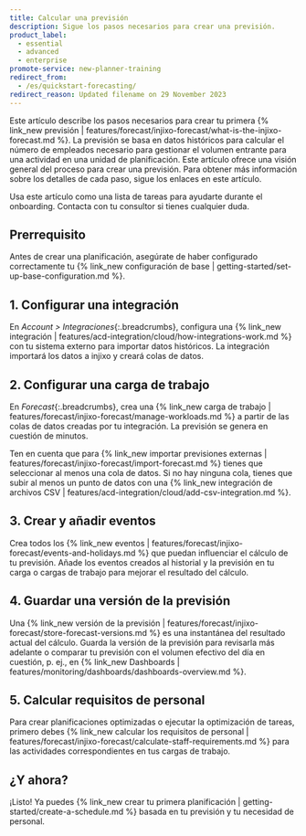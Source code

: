 ```yaml
---
title: Calcular una previsión
description: Sigue los pasos necesarios para crear una previsión.
product_label:
  - essential
  - advanced
  - enterprise
promote-service: new-planner-training
redirect_from:
  - /es/quickstart-forecasting/
redirect_reason: Updated filename on 29 November 2023
---
```


Este artículo describe los pasos necesarios para crear tu primera {% link_new previsión | features/forecast/injixo-forecast/what-is-the-injixo-forecast.md %}. La previsión se basa en datos históricos para calcular el número de empleados necesario para gestionar el volumen entrante para una actividad en una unidad de planificación.
Este artículo ofrece una visión general del proceso para crear una previsión. Para obtener más información sobre los detalles de cada paso, sigue los enlaces en este artículo.

Usa este artículo como una lista de tareas para ayudarte durante el onboarding. Contacta con tu consultor si tienes cualquier duda.

## Prerrequisito

Antes de crear una planificación, asegúrate de haber configurado correctamente tu {% link_new configuración de base | getting-started/set-up-base-configuration.md %}.

## 1. Configurar una integración

En _Account > Integraciones_{:.breadcrumbs}, configura una {% link_new integración | features/acd-integration/cloud/how-integrations-work.md %} con tu sistema externo para importar datos históricos. La integración importará los datos a injixo y creará colas de datos.

## 2. Configurar una carga de trabajo

En _Forecast_{:.breadcrumbs}, crea una {% link_new carga de trabajo | features/forecast/injixo-forecast/manage-workloads.md %} a partir de las colas de datos creadas por tu integración. La previsión se genera en cuestión de minutos.

Ten en cuenta que para {% link_new importar previsiones externas | features/forecast/injixo-forecast/import-forecast.md %} tienes que seleccionar al menos una cola de datos. Si no hay ninguna cola, tienes que subir al menos un punto de datos con una {% link_new integración de archivos CSV | features/acd-integration/cloud/add-csv-integration.md %}.

## 3. Crear y añadir eventos

Crea todos los {% link_new eventos | features/forecast/injixo-forecast/events-and-holidays.md %} que puedan influenciar el cálculo de tu previsión. Añade los eventos creados al historial y la previsión en tu carga o cargas de trabajo para mejorar el resultado del cálculo.

## 4. Guardar una versión de la previsión

Una {% link_new versión de la previsión | features/forecast/injixo-forecast/store-forecast-versions.md %} es una instantánea del resultado actual del cálculo. Guarda la versión de la previsión para revisarla más adelante o comparar tu previsión con el volumen efectivo del día en cuestión, p.&nbsp;ej., en {% link_new Dashboards | features/monitoring/dashboards/dashboards-overview.md %}.

## 5. Calcular requisitos de personal

Para crear planificaciones optimizadas o ejecutar la optimización de tareas, primero debes {% link_new calcular los requisitos de personal | features/forecast/injixo-forecast/calculate-staff-requirements.md %} para las actividades correspondientes en tus cargas de trabajo.

## ¿Y ahora?

¡Listo! Ya puedes {% link_new crear tu primera planificación | getting-started/create-a-schedule.md %} basada en tu previsión y tu necesidad de personal.
